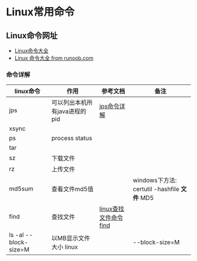 # Linux常用命令

## Linux命令网址
- [Linux命令大全](http://man.linuxde.net/)
- [Linux 命令大全 from runoob.com](http://www.runoob.com/linux/linux-command-manual.html)

### 命令详解

|linux命令|作用|参考文档|备注|
|------------|-----------|-----------------|---------------|
|jps|可以列出本机所有java进程的pid |[jps命令详解](https://blog.csdn.net/gtuu0123/article/details/6025520)||
|xsync||||
|ps|process status|||
|tar||||
|sz|下载文件|||
|rz|上传文件|||
|md5sum|查看文件md5值||windows下方法: certutil -hashfile **文件** MD5|
|find|查找文件|[linux查找文件命令find](https://blog.csdn.net/ydfok/article/details/1486451)||
|ls -al --block-size=M|以MB显示文件大小 linux||--block-size=M|
